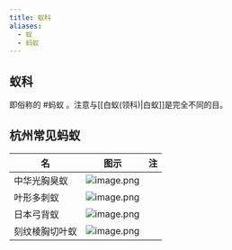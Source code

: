 ```yaml
---
title: 蚁科
aliases:
  - 蚁
  - 蚂蚁
---
```

## 蚁科

即俗称的 #蚂蚁 。注意与[[白蚁(领科)|白蚁]]是完全不同的目。
## 杭州常见蚂蚁

| 名 | 图示 | 注 |
| ---- | ---- | ---- |
| 中华光胸臭蚁 | ![image.png](https://gotcha-picgo-bed.oss-cn-beijing.aliyuncs.com/20231231130111.png) |  |
| 叶形多刺蚁 | ![image.png](https://gotcha-picgo-bed.oss-cn-beijing.aliyuncs.com/20231231130258.png)<br> |  |
| 日本弓背蚁 | ![image.png](https://gotcha-picgo-bed.oss-cn-beijing.aliyuncs.com/20231231130514.png)<br> |  |
| 刻纹棱胸切叶蚁 | ![image.png](https://gotcha-picgo-bed.oss-cn-beijing.aliyuncs.com/20231231130600.png)<br> |  |

